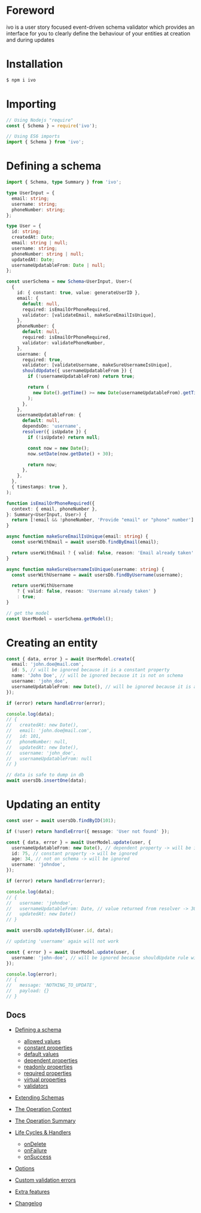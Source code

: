 # Foreword

ivo is a user story focused event-driven schema validator which provides an interface for you to clearly define the behaviour of your entities at creation and during updates

# Installation

```bash
$ npm i ivo
```

# Importing

```js
// Using Nodejs "require"
const { Schema } = require('ivo');

// Using ES6 imports
import { Schema } from 'ivo';
```

# Defining a schema

```ts
import { Schema, type Summary } from 'ivo';

type UserInput = {
  email: string;
  username: string;
  phoneNumber: string;
};

type User = {
  id: string;
  createdAt: Date;
  email: string | null;
  username: string;
  phoneNumber: string | null;
  updatedAt: Date;
  usernameUpdatableFrom: Date | null;
};

const userSchema = new Schema<UserInput, User>(
  {
    id: { constant: true, value: generateUserID },
    email: {
      default: null,
      required: isEmailOrPhoneRequired,
      validator: [validateEmail, makeSureEmailIsUnique],
    },
    phoneNumber: {
      default: null,
      required: isEmailOrPhoneRequired,
      validator: validatePhoneNumber,
    },
    username: {
      required: true,
      validator: [validateUsername, makeSureUsernameIsUnique],
      shouldUpdate({ usernameUpdatableFrom }) {
        if (!usernameUpdatableFrom) return true;

        return (
          new Date().getTime() >= new Date(usernameUpdatableFrom).getTime()
        );
      },
    },
    usernameUpdatableFrom: {
      default: null,
      dependsOn: 'username',
      resolver({ isUpdate }) {
        if (!isUpdate) return null;

        const now = new Date();
        now.setDate(now.getDate() + 30);

        return now;
      },
    },
  },
  { timestamps: true },
);

function isEmailOrPhoneRequired({
  context: { email, phoneNumber },
}: Summary<UserInput, User>) {
  return [!email && !phoneNumber, 'Provide "email" or "phone" number'] as const;
}

async function makeSureEmailIsUnique(email: string) {
  const userWithEmail = await usersDb.findByEmail(email);

  return userWithEmail ? { valid: false, reason: 'Email already taken' } : true;
}

async function makeSureUsernameIsUnique(username: string) {
  const userWithUsername = await usersDb.findByUsername(username);

  return userWithUsername
    ? { valid: false, reason: 'Username already taken' }
    : true;
}

// get the model
const UserModel = userSchema.getModel();
```

# Creating an entity

```ts
const { data, error } = await UserModel.create({
  email: 'john.doe@mail.com',
  id: 5, // will be ignored because it is a constant property
  name: 'John Doe', // will be ignored because it is not on schema
  username: 'john_doe',
  usernameUpdatableFrom: new Date(), // will be ignored because it is a dependent property
});

if (error) return handleError(error);

console.log(data);
// {
//   createdAt: new Date(),
//   email: 'john.doe@mail.com',
//   id: 101,
//   phoneNumber: null,
//   updatedAt: new Date(),
//   username: 'john_doe',
//   usernameUpdatableFrom: null
// }

// data is safe to dump in db
await usersDb.insertOne(data);
```

# Updating an entity

```ts
const user = await usersDb.findByID(101);

if (!user) return handleError({ message: 'User not found' });

const { data, error } = await UserModel.update(user, {
  usernameUpdatableFrom: new Date(), // dependent property -> will be ignored
  id: 75, // constant property -> will be ignored
  age: 34, // not on schema -> will be ignored
  username: 'johndoe',
});

if (error) return handleError(error);

console.log(data);
// {
//   username: 'johndoe',
//   usernameUpdatableFrom: Date, // value returned from resolver -> 30days from now
//   updatedAt: new Date()
// }

await usersDb.updateByID(user.id, data);
```

```ts
// updating 'username' again will not work

const { error } = await UserModel.update(user, {
  username: 'john-doe', // will be ignored because shouldUpdate rule will return false
});

console.log(error);
// {
//   message: 'NOTHING_TO_UPDATE',
//   payload: {}
// }
```

## Docs

- [Defining a schema](./docs/v1.3.0/index.md#defining-a-schema)
  - [allowed values](./docs/v1.3.0/definitions/allowed-values.md#allowed-values)
  - [constant properties](./docs/v1.3.0/definitions/constants.md#constant-properties)
  - [default values](./docs/v1.3.0/definitions/defaults.md#default-values)
  - [dependent properties](./docs/v1.3.0/definitions/dependents.md#dependent-properties)
  - [readonly properties](./docs/v1.3.0/definitions/readonly.md#readonly-properties)
  - [required properties](./docs/v1.3.0/definitions/required.md#required-properties)
  - [virtual properties](./docs/v1.3.0/definitions/virtuals.md#virtual-properties)
  - [validators](./docs/v1.3.0/validators/index.md#validators)
- [Extending Schemas](./docs/v1.3.0/definitions/extend-schemas.md#extending-schemas)
- [The Operation Context](./docs/v1.3.0/life-cycles.md#the-operation-contextt)
- [The Operation Summary](./docs/v1.3.0/life-cycles.md#the-operation-summary)
- [Life Cycles & Handlers](./docs/v1.3.0/life-cycles.md#life-cycle-listeners)

  - [onDelete](./docs/v1.3.0/life-cycles.md#ondelete)
  - [onFailure](./docs/v1.3.0/life-cycles.md#onfailure)
  - [onSuccess](./docs/v1.3.0/life-cycles.md#onsuccess)

- [Options](./docs/v1.3.0/index.md#options)
- [Custom validation errors](./docs/v1.3.0/index.md#errortool)
- [Extra features](./docs/v1.3.0/life-cycles.md#context-options)

- [Changelog](./docs/CHANGELOG.md#changelog)
